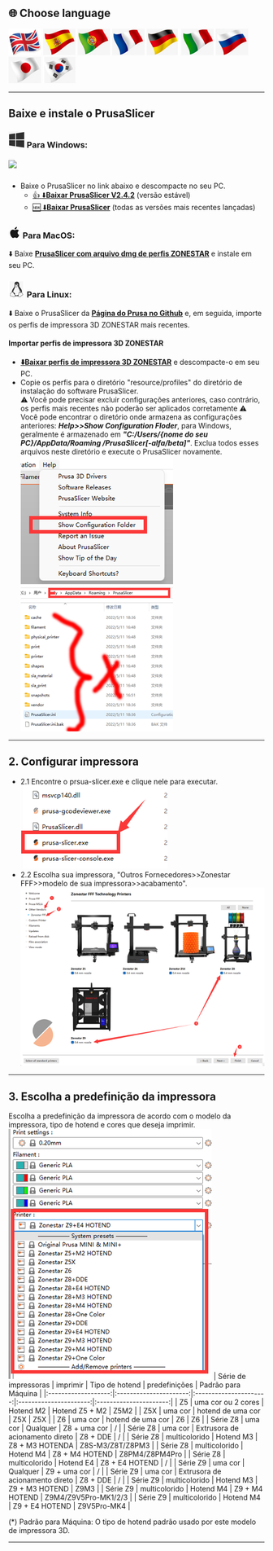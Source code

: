 ## <a id="choose-language">:globe_with_meridians: Choose language </a>
[![](../lanpic/EN.png)](https://github.com/ZONESTAR3D/Slicing-Guide/tree/master/PrusaSlicer/install.md)
[![](../lanpic/ES.png)](https://github.com/ZONESTAR3D/Slicing-Guide/tree/master/PrusaSlicer/install-es.md)
[![](../lanpic/PT.png)](https://github.com/ZONESTAR3D/Slicing-Guide/tree/master/PrusaSlicer/install-pt.md)
[![](../lanpic/FR.png)](https://github.com/ZONESTAR3D/Slicing-Guide/tree/master/PrusaSlicer/install-fr.md)
[![](../lanpic/DE.png)](https://github.com/ZONESTAR3D/Slicing-Guide/tree/master/PrusaSlicer/install-de.md)
[![](../lanpic/IT.png)](https://github.com/ZONESTAR3D/Slicing-Guide/tree/master/PrusaSlicer/install-it.md)
[![](../lanpic/RU.png)](https://github.com/ZONESTAR3D/Slicing-Guide/tree/master/PrusaSlicer/install-ru.md)
[![](../lanpic/JP.png)](https://github.com/ZONESTAR3D/Slicing-Guide/tree/master/PrusaSlicer/install-jp.md)
[![](../lanpic/KR.png)](https://github.com/ZONESTAR3D/Slicing-Guide/tree/master/PrusaSlicer/install-kr.md)
<!-- [![](./lanpic/SA.png)](https://github.com/ZONESTAR3D/Slicing-Guide/tree/master/PrusaSlicer/install-ar.md) -->

----
## Baixe e instale o PrusaSlicer
### ![](./win.jpg) Para Windows:
##### ![][VIDEO_INTSTALL]
   - Baixe o PrusaSlicer no link abaixo e descompacte no seu PC.
     - [:+1: :arrow_down:**Baixar PrusaSlicer V2.4.2**][PRUSASLICER_242] (versão estável)
     - [:new: :arrow_down:**Baixar PrusaSlicer**][PRUSASLICER] (todas as versões mais recentes lançadas)

   ### ![](./macos.jpg) Para MacOS:
   :arrow_down: Baixe [**PrusaSlicer com arquivo dmg de perfis ZONESTAR**][PRUSASLICER_IMG] e instale em seu PC.

   ### ![](./linux.jpg) Para Linux:
   :arrow_down: Baixe o PrusaSlicer da [**Página do Prusa no Github**][PRUSASLICER_RELEASE] e, em seguida, importe os perfis de impressora 3D ZONESTAR mais recentes.

#### Importar perfis de impressora 3D ZONESTAR
- [**:arrow_down:Baixar perfis de impressora 3D ZONESTAR**](./Profiles.zip) e descompacte-o em seu PC.
- Copie os perfis para o diretório "resource/profiles" do diretório de instalação do software PrusaSlicer.    
:warning: Você pode precisar excluir configurações anteriores, caso contrário, os perfis mais recentes não poderão ser aplicados corretamente :warning:     
Você pode encontrar o diretório onde armazena as configurações anteriores: ***Help>>Show Configuration Floder***, para Windows, geralmente é armazenado em ***"C:/Users/{nome do seu PC}/AppData/Roaming /PrusaSlicer[-alfa/beta]"***. Exclua todos esses arquivos neste diretório e execute o PrusaSlicer novamente.    
![0](./pic/0.png) ![1](./pic/1.png)

-----
## 2. Configurar impressora
- 2.1 Encontre o prsua-slicer.exe e clique nele para executar.    
![](pic/run1.png)
- 2.2 Escolha sua impressora, "Outros Fornecedores>>Zonestar FFF>>modelo de sua impressora>>acabamento".   
![](pic/run2.png)

-----
## 3. Escolha a predefinição da impressora
Escolha a predefinição da impressora de acordo com o modelo da impressora, tipo de hotend e cores que deseja imprimir.
![](pic/run3.png)
| Série de impressoras | imprimir | Tipo de hotend | predefinições | Padrão para Máquina |
|:-------------------:|:----------------------:|:----------------------:|:----------------------:|:----------------------:|
| Z5 | uma cor ou 2 cores | Hotend M2 | Hotend Z5 + M2 | Z5M2 |
| Z5X | uma cor | hotend de uma cor | Z5X | Z5X |
| Z6 | uma cor | hotend de uma cor | Z6 | Z6 |
| Série Z8 | uma cor | Qualquer | Z8 + uma cor | / |
| Série Z8 | uma cor | Extrusora de acionamento direto | Z8 + DDE | / |
| Série Z8 | multicolorido | Hotend M3 | Z8 + M3 HOTENDA | Z8S-M3/Z8T/Z8PM3 |
| Série Z8 | multicolorido | Hotend M4 | Z8 + M4 HOTEND | Z8PM4/Z8PM4Pro |
| Série Z8 | multicolorido | Hotend E4 | Z8 + E4 HOTEND | / |
| Série Z9 | uma cor | Qualquer | Z9 + uma cor | / |
| Série Z9 | uma cor | Extrusora de acionamento direto | Z8 + DDE | / |
| Série Z9 | multicolorido | Hotend M3 | Z9 + M3 HOTEND | Z9M3 |
| Série Z9 | multicolorido | Hotend M4 | Z9 + M4 HOTEND | Z9M4/Z9V5Pro-MK1/2/3 |
| Série Z9 | multicolorido | Hotend M4 | Z9 + E4 HOTEND | Z9V5Pro-MK4 |

(*) Padrão para Máquina: O tipo de hotend padrão usado por este modelo de impressora 3D.

-----
[PRUSASLICER_242]: https://github.com/ZONESTAR3D/Slicing-Guide/releases/tag/PrusaSlicer2.4.2
[PRUSASLICER_IMG]: https://github.com/ZONESTAR3D/Slicing-Guide/releases/tag/2.4.2
[PRUSASLICER]: https://github.com/ZONESTAR3D/Slicing-Guide/releases
[PRUSASLICER_RELEASE]: https://github.com/prusa3d/PrusaSlicer/releases
[VIDEO_INTSTALL]: https://github.com/ZONESTAR3D/Slicing-Guide/assets/29502731/ce48a22c-a9aa-45e8-8544-c1c67c7cd021